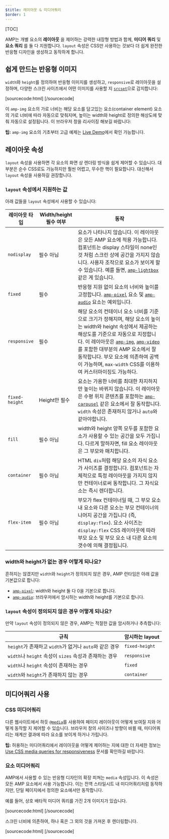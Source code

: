 ```yaml
---
$title: 레이아웃 & 미디어쿼리
$order: 1
---
```

[TOC]

AMP는 개별 요소의 **레이아웃** 을 제어하는 강력한 내장형 방법과 함께, **미디어 쿼리** 및 **요소 쿼리** 를 둘 다 지원합니다.
`layout` 속성은 CSS만 사용하는 것보다 더 쉽게 완전한 반응형 디자인을 생성하고 동작하게 합니다.

## 쉽게 만드는 반응형 이미지

`width`와 `height`를 정의하여 반응형 이미지를 생성하고, `responsive`로 레이아웃을 설정하며,
다양한 스크린 사이즈에서 어떤 이미지를 사용할 지 [`srcset`](/docs/guides/responsive/art_direction.html)으로 감지합니다:

[sourcecode:html]
<amp-img
    src="/img/narrow.jpg"
    srcset="/img/wide.jpg 640w,
           /img/narrow.jpg 320w"
    width="1698"
    height="2911"
    layout="responsive"
    alt="an image">
</amp-img>
[/sourcecode]

이 `amp-img` 요소의 가로 너비는 해당 요소를 담고있는 요소(container element) 요소의
가로 너비에 따라 자동으로 맞춰지며, 높이는 width와 height로 정의한 해상도에 맞춰 자동으로 설정됩니다.
이 브라우저 창을 리사이징 해보길 바랍니다:

<amp-img src="/static/img/background.jpg" width="1920" height="1080" layout="responsive"></amp-img>

<aside class="success">
  <strong>팁:</strong>
  <span><code>amp-img</code> 요소의 기초부터 고급 예제는 <a href="https://ampbyexample.com/components/amp-img/">Live Demo</a>에서 확인 가능합니다.
  </span>
</aside>

## 레이아웃 속성
`layout` 속성을 사용하면 각 요소의 화면 상 렌더링 방식을 쉽게 제어할 수 있습니다.
대부분은 순수 CSS로도 가능하지만 훨씬 어렵고, 무수한 핵이 필요합니다.
대신해서 `layout` 속성을 사용하길 권장합니다.

### `layout` 속성에서 지원하는 값

아래 값들을 `layout` 속성에서 사용할 수 있습니다:

<table>
  <thead>
    <tr>
      <th data-th="Layout type" class="col-twenty">레이아웃 타입</th>
      <th data-th="Width/height required" class="col-twenty">Width/height 필수 여부</th>
      <th data-th="Behavior">동작</th>
    </tr>
  </thead>
  <tbody>
    <tr>
      <td data-th="Layout type" class="col-twenty"><code>nodisplay</code></td>
      <td data-th="Description" class="col-twenty">필수 아님</td>
      <td data-th="Behavior">요소가 나타나지 않습니다. 이 레이아웃은 모든 AMP 요소에 적용 가능합니다. 컴포넌트는 display 스타일이 none인 것 처럼 스크린 상에 공간을 가지지 않습니다. 사용자 조작으로 요소가 보이게 할 수 있습니다. 예를 들면, <a href="/docs/reference/extended/amp-lightbox.html"><code>amp-lightbox</code></a> 같은 게 있습니다.</td>
    </tr>
    <tr>
      <td data-th="Layout type" class="col-twenty"><code>fixed</code></td>
      <td data-th="Description" class="col-twenty">필수</td>
      <td data-th="Behavior">반응형 지원 없이 요소의 너비와 높이를 고정합니다. <a href="/docs/reference/amp-pixel.html"><code>amp-pixel</code></a> 요소 및 <a href="/docs/reference/extended/amp-audio.html"><code>amp-audio</code></a> 요소는 예외입니다.</td>
    </tr>
    <tr>
      <td data-th="Layout type" class="col-twenty"><code>responsive</code></td>
      <td data-th="Description" class="col-twenty">필수</td>
      <td data-th="Behavior">
      해당 요소의 컨테이너 요소 너비를 기준으로 크기가 정해지며,
      해당 요소의 높이는 width와 height 속성에서 제공하는 해상도를 기준으로 자동으로 지정합니다.
      이 레이아웃은 <a href="/docs/reference/amp-img.html"><code>amp-img</code></a>, <a href="/docs/reference/amp-video.html"><code>amp-video</code></a>를 포함한 대부분의 AMP 요소에서 잘 동작합니다.
      부모 요소에 의존하여 공백이 가능하며, <code>max-width</code> CSS를 이용하여 커스터마이징도 가능하다.</td>
    </tr>
    <tr>
      <td data-th="Layout type" class="col-twenty"><code>fixed-height</code></td>
      <td data-th="Description" class="col-twenty">Height만 필수</td>
      <td data-th="Behavior">요소는 가용한 너비를 최대한 차지하지만 높이는 바뀌지 않습니다. 이 레이아웃은 수평 위치 콘텐츠를 포함하는 <a href="/docs/reference/extended/amp-carousel.html"><code>amp-carousel</code></a> 같은 요소에서 잘 동작합니다. <code>width</code> 속성은 존재하지 않거나 <code>auto</code>와 같아야합니다.</td>
    </tr>
    <tr>
      <td data-th="Layout type" class="col-twenty"><code>fill</code></td>
      <td data-th="Description" class="col-twenty">필수 아님</td>
      <td data-th="Behavior">width와 height 양쪽 모두를 포함한 요소가 사용할 수 있는 공간을 모두 가집니다. 다르게 말하자면, fill 요소 레이아웃은 그 부모와 매치합니다.</td>
    </tr>
    <tr>
      <td data-th="Layout type" class="col-twenty"><code>container</code></td>
      <td data-th="Description" class="col-twenty">필수 아님</td>
      <td data-th="Behavior">HTML <code>div</code>처럼 해당 요소의 자식 요소가 사이즈를 결정합니다. 컴포넌트는 자체적으로 특정 레이아웃을 가지지 않지만 컨테이너로써 동작합니다. 그 자식요소는 즉시 렌더합니다.</td>
    </tr>
    <tr>
      <td data-th="Layout type" class="col-twenty"><code>flex-item</code></td>
      <td data-th="Description" class="col-twenty">필수 아님</td>
      <td data-th="Behavior">부모가 flex 컨테이너일 때, 그 부모 요소 내 요소와 다른 요소는 부모 컨테이너의 나머지 공간을 가집니다 (즉, <code>display:flex</code>). 요소 사이즈는 <code>display:flex</code> CSS 레이아웃에 따라 부모 요소 및  부모 요소 내 다른 요소의 갯수에 의해 결정됩니다.</td>
    </tr>
  </tbody>
</table>

### width와 height가 없는 경우 어떻게 되나요?

흔하지는 않겠지만 `width`와 `height`가 정의되지 않은 경우,
AMP 런타임은 아래 값을 기본값으로 합니다:

* [`amp-pixel`](/docs/reference/amp-pixel.html): width와 height 둘 다 0을 기본으로 합니다.
* [`amp-audio`](/docs/reference/extended/amp-audio.html): 브라우저에서 암시하는 width와 height를 기본으로 합니다.

### <code>layout</code> 속성이 정의되지 않은 경우 어떻게 되나요?

만약 <code>layout</code> 속성이 정의되지 않은 경우,
AMP는 적절한 값을 암시하거나 추측합니다:

<table>
  <thead>
    <tr>
      <th data-th="Rule">규칙</th>
      <th data-th="Inferred layout" class="col-thirty">암시하는 layout</th>
    </tr>
  </thead>
  <tbody>
    <tr>
      <td data-th="Rule"><code>height</code>가 존재하고 <code>width</code>가 없거나 <code>auto</code>와 같은 경우</td>
      <td data-th="Inferred layout"><code>fixed-height</code></td>
    </tr>
    <tr>
      <td data-th="Rule">
      <code>width</code>나 <code>height</code> 속성이 <code>sizes</code> 속성과 존재하는 경우</td>
      <td data-th="Inferred layout"><code>responsive</code></td>
    </tr>
    <tr>
      <td data-th="Rule"><code>width</code>나 <code>height</code> 속성이 존재하는 경우</td>
      <td data-th="Inferred layout"><code>fixed</code></td>
    </tr>
    <tr>
      <td data-th="Rule"><code>width</code>와 <code>height</code>가 존재하지 않는 경우</td>
      <td data-th="Inferred layout"><code>container</code></td>
    </tr>
  </tbody>
</table>

## 미디어쿼리 사용

### CSS 미디어쿼리

다른 웹사이트에서 하듯 [`@media`](https://developer.mozilla.org/en-US/docs/Web/CSS/@media)를 사용하여
페이지 레이아웃이 어떻게 보여질 지와 어떻게 동작할 지 제어할 수 있습니다.
브라우저 창의 사이즈나 방향이 바뀔 때,
미디어쿼리는 재계산 결과에 따라 요소를 보이게 하거나 가립니다.

<aside class="success">
  <strong>팁:</strong>
  <span>허용하는 미디어쿼리에서 레이아웃을 어떻게 제어하는 지에 대한 더 자세한 정보는 <a href="https://developers.google.com/web/fundamentals/design-and-ui/responsive/fundamentals/use-media-queries?hl=en">Use CSS media queries for responsiveness</a> 문서를 확인하길 바랍니다.
  </span>
</aside>

### 요소 미디어쿼리

AMP에서 사용할 수 있는 반응형 디자인의 확장 피쳐는 `media` 속성입니다.
이 속성은 모든 AMP 요소에서 사용 가능합니다.
이는 전역 스타일시트 내 미디어쿼리처럼 동작하지만, 단일 페이지에서 정의한 요소에서만 동작합니다.

예를 들어, 상호 배타적 미디어 쿼리를 가진 2개 이미지가 있습니다.

[sourcecode:html]
<amp-img
    media="(min-width: 650px)"
    src="wide.jpg"
    width=466
    height=355
    layout="responsive">
</amp-img>
[/sourcecode]

스크린 너비에 의존하여, 하나 혹은 그 외의 것을 가져온 후 렌더링합니다.

[sourcecode:html]
<amp-img
    media="(max-width: 649px)"
    src="narrow.jpg"
    width=527
    height=193
    layout="responsive">
</amp-img>
[/sourcecode]
